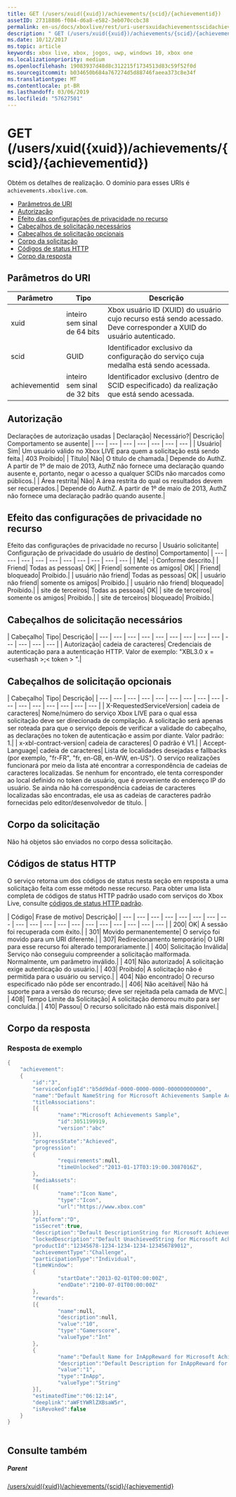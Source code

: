 ```yaml
---
title: GET (/users/xuid({xuid})/achievements/{scid}/{achievementid})
assetID: 27318886-f084-d6a8-e582-3eb070ccbc38
permalink: en-us/docs/xboxlive/rest/uri-usersxuidachievementsscidachievementidget.html
description: " GET (/users/xuid({xuid})/achievements/{scid}/{achievementid})"
ms.date: 10/12/2017
ms.topic: article
keywords: xbox live, xbox, jogos, uwp, windows 10, xbox one
ms.localizationpriority: medium
ms.openlocfilehash: 19083937d48d8c312215f1734513d83c59f52f0d
ms.sourcegitcommit: b034650b684a767274d5d88746faeea373c8e34f
ms.translationtype: MT
ms.contentlocale: pt-BR
ms.lasthandoff: 03/06/2019
ms.locfileid: "57627501"
---
```

# <a name="get-usersxuidxuidachievementsscidachievementid"></a>GET (/users/xuid({xuid})/achievements/{scid}/{achievementid})
Obtém os detalhes de realização. O domínio para esses URIs é `achievements.xboxlive.com`.
 
  * [Parâmetros de URI](#ID4EV)
  * [Autorização](#ID4EAB)
  * [Efeito das configurações de privacidade no recurso](#ID4E4C)
  * [Cabeçalhos de solicitação necessários](#ID4EPG)
  * [Cabeçalhos de solicitação opcionais](#ID4EPH)
  * [Corpo da solicitação](#ID4ECBAC)
  * [Códigos de status HTTP](#ID4ENBAC)
  * [Corpo da resposta](#ID4EBGAC)
 
<a id="ID4EV"></a>

 
## <a name="uri-parameters"></a>Parâmetros do URI
 
| Parâmetro| Tipo| Descrição| 
| --- | --- | --- | 
| xuid| inteiro sem sinal de 64 bits| Xbox usuário ID (XUID) do usuário cujo recurso está sendo acessado. Deve corresponder a XUID do usuário autenticado.| 
| scid| GUID| Identificador exclusivo da configuração do serviço cuja medalha está sendo acessada.| 
| achievementid| inteiro sem sinal de 32 bits| Identificador exclusivo (dentro de SCID especificado) da realização que está sendo acessada.| 
  
<a id="ID4EAB"></a>

 
## <a name="authorization"></a>Autorização
 
Declarações de autorização usadas | Declaração| Necessário?| Descrição| Comportamento se ausente| 
| --- | --- | --- | --- | --- | --- | --- | 
| Usuário| Sim| Um usuário válido no Xbox LIVE para quem a solicitação está sendo feita.| 403 Proibido| 
| Título| Não| O título de chamada.| Depende do AuthZ. A partir de 1º de maio de 2013, AuthZ não fornece uma declaração quando ausente e, portanto, negar o acesso a qualquer SCIDs não marcados como públicos.| 
| Área restrita| Não| A área restrita do qual os resultados devem ser recuperados.| Depende do AuthZ. A partir de 1º de maio de 2013, AuthZ não fornece uma declaração padrão quando ausente.| 
  
<a id="ID4E4C"></a>

 
## <a name="effect-of-privacy-settings-on-resource"></a>Efeito das configurações de privacidade no recurso
 
Efeito das configurações de privacidade no recurso | Usuário solicitante| Configuração de privacidade do usuário de destino| Comportamento| 
| --- | --- | --- | --- | --- | --- | --- | --- | --- | --- | 
| Me| -| Conforme descrito.| 
| Friend| Todas as pessoas| OK| 
| Friend| somente os amigos| OK| 
| Friend| bloqueado| Proibido.| 
| usuário não friend| Todas as pessoas| OK| 
| usuário não friend| somente os amigos| Proibido.| 
| usuário não friend| bloqueado| Proibido.| 
| site de terceiros| Todas as pessoas| OK| 
| site de terceiros| somente os amigos| Proibido.| 
| site de terceiros| bloqueado| Proibido.| 
  
<a id="ID4EPG"></a>

 
## <a name="required-request-headers"></a>Cabeçalhos de solicitação necessários
 
| Cabeçalho| Tipo| Descrição| 
| --- | --- | --- | --- | --- | --- | --- | --- | --- | --- | --- | --- | --- | 
| Autorização| cadeia de caracteres| Credenciais de autenticação para a autenticação HTTP. Valor de exemplo: "XBL3.0 x =&lt;userhash >;&lt; token > ".| 
  
<a id="ID4EPH"></a>

 
## <a name="optional-request-headers"></a>Cabeçalhos de solicitação opcionais
 
| Cabeçalho| Tipo| Descrição| 
| --- | --- | --- | --- | --- | --- | --- | --- | --- | --- | --- | --- | --- | --- | --- | --- | 
| X-RequestedServiceVersion| cadeia de caracteres| Nome/número do serviço Xbox LIVE para o qual essa solicitação deve ser direcionada de compilação. A solicitação será apenas ser roteada para que o serviço depois de verificar a validade do cabeçalho, as declarações no token de autenticação e assim por diante. Valor padrão: 1.| 
| x-xbl-contract-version| cadeia de caracteres| O padrão é V1.| 
| Accept-Language| cadeia de caracteres| Lista de localidades desejadas e fallbacks (por exemplo, "fr-FR", "fr, en-GB, en-WW, en-US"). O serviço realizações funcionará por meio da lista até encontrar a correspondência de cadeias de caracteres localizadas. Se nenhum for encontrado, ele tenta corresponder ao local definido no token de usuário, que é proveniente do endereço IP do usuário. Se ainda não há correspondência cadeias de caracteres localizadas são encontradas, ele usa as cadeias de caracteres padrão fornecidas pelo editor/desenvolvedor de título. | 
  
<a id="ID4ECBAC"></a>

 
## <a name="request-body"></a>Corpo da solicitação
 
Não há objetos são enviados no corpo dessa solicitação.
  
<a id="ID4ENBAC"></a>

 
## <a name="http-status-codes"></a>Códigos de status HTTP
 
O serviço retorna um dos códigos de status nesta seção em resposta a uma solicitação feita com esse método nesse recurso. Para obter uma lista completa de códigos de status HTTP padrão usado com serviços do Xbox Live, consulte [códigos de status HTTP padrão](../../additional/httpstatuscodes.md).
 
| Código| Frase de motivo| Descrição| 
| --- | --- | --- | --- | --- | --- | --- | --- | --- | --- | --- | --- | --- | --- | --- | --- | --- | --- | --- | 
| 200| OK| A sessão foi recuperada com êxito.| 
| 301| Movido permanentemente| O serviço foi movido para um URI diferente.| 
| 307| Redirecionamento temporário| O URI para esse recurso foi alterado temporariamente.| 
| 400| Solicitação Inválida| Serviço não conseguiu compreender a solicitação malformada. Normalmente, um parâmetro inválido.| 
| 401| Não autorizado| A solicitação exige autenticação do usuário.| 
| 403| Proibido| A solicitação não é permitida para o usuário ou serviço.| 
| 404| Não encontrado| O recurso especificado não pôde ser encontrado.| 
| 406| Não aceitável| Não há suporte para a versão do recurso; deve ser rejeitada pela camada de MVC.| 
| 408| Tempo Limite da Solicitação| A solicitação demorou muito para ser concluída.| 
| 410| Passou| O recurso solicitado não está mais disponível.| 
  
<a id="ID4EBGAC"></a>

 
## <a name="response-body"></a>Corpo da resposta
 
<a id="ID4EHGAC"></a>

 
### <a name="sample-response"></a>Resposta de exemplo
 

```cpp
{
    "achievement":
    {
        "id":"3",
        "serviceConfigId":"b5dd9daf-0000-0000-0000-000000000000",
        "name":"Default NameString for Microsoft Achievements Sample Achievement 3",
        "titleAssociations":
        [{
                "name":"Microsoft Achievements Sample",
                "id":3051199919,
                "version":"abc"
        }],
        "progressState":"Achieved",
        "progression":
        {
                "requirements":null,
                "timeUnlocked":"2013-01-17T03:19:00.3087016Z",
        },
        "mediaAssets":
        [{
                "name":"Icon Name",
                "type":"Icon",
                "url":"https://www.xbox.com"
        }],
        "platform":"D",
        "isSecret":true,
        "description":"Default DescriptionString for Microsoft Achievements Sample Achievement 3",
        "lockedDescription":"Default UnachievedString for Microsoft Achievements Sample Achievement 3",
        "productId":"12345678-1234-1234-1234-123456789012",
        "achievementType":"Challenge",
        "participationType":"Individual",
        "timeWindow":
        {
                "startDate":"2013-02-01T00:00:00Z",
                "endDate":"2100-07-01T00:00:00Z"
        },
        "rewards":
        [{
                "name":null,
                "description":null,
                "value":"10",
                "type":"Gamerscore",
                "valueType":"Int"
        },
        {
                "name":"Default Name for InAppReward for Microsoft Achievements Sample Achievement 3",
                "description":"Default Description for InAppReward for Microsoft Achievements Sample Achievement 3",
                "value":"1",
                "type":"InApp",
                "valueType":"String"
        }],
        "estimatedTime":"06:12:14",
        "deeplink":"aWFtYWRlZXBsaW5r",
        "isRevoked":false
    }
}
         
```

   
<a id="ID4ERGAC"></a>

 
## <a name="see-also"></a>Consulte também
 
<a id="ID4ETGAC"></a>

 
##### <a name="parent"></a>Parent 

[/users/xuid({xuid})/achievements/{scid}/{achievementid}](uri-usersxuidachievementsscidachievementid.md)

   